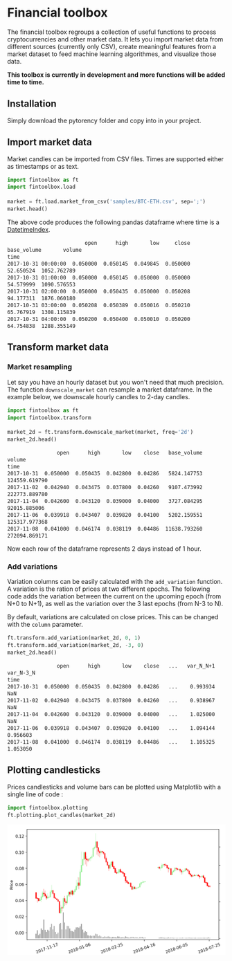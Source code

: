 # Financial toolbox

The financial toolbox regroups a collection of useful functions to process cryptocurrencies and other market data.
It lets you import market data from different sources (currently only CSV), create meaningful features from a market dataset to feed machine learning algorithmes, and visualize those data.

__This toolbox is currently in development and more functions will be added time to time.__

## Installation
Simply download the pytorency folder and copy into in your project.

## Import market data

Market candles can be imported from CSV files. Times are supported either as timestamps or as text.

```python
import fintoolbox as ft
import fintoolbox.load

market = ft.load.market_from_csv('samples/BTC-ETH.csv', sep=';')
market.head()
```

The above code produces the following pandas dataframe where time is a [DatetimeIndex](https://pandas.pydata.org/pandas-docs/stable/generated/pandas.DatetimeIndex.html).

```
                         open      high       low     close  base_volume       volume
time
2017-10-31 00:00:00  0.050000  0.050145  0.049845  0.050000    52.650524  1052.762789
2017-10-31 01:00:00  0.050000  0.050145  0.050000  0.050000    54.579999  1090.576553
2017-10-31 02:00:00  0.050000  0.050435  0.050000  0.050208    94.177311  1876.060180
2017-10-31 03:00:00  0.050208  0.050389  0.050016  0.050210    65.767919  1308.115839
2017-10-31 04:00:00  0.050200  0.050400  0.050010  0.050200    64.754838  1288.355149
```

## Transform market data

### Market resampling

Let say you have an hourly dataset but you won't need that much precision. The function ``downscale_market`` can resample a market dataframe. In the example below, we downscale hourly candles to 2-day candles.


```python
import fintoolbox as ft
import fintoolbox.transform

market_2d = ft.transform.downscale_market(market, freq='2d')
market_2d.head()
```
```
                open      high       low    close   base_volume         volume
time                                                                          
2017-10-31  0.050000  0.050435  0.042800  0.04286   5824.147753  124559.619790
2017-11-02  0.042940  0.043475  0.037800  0.04260   9107.473992  222773.889780
2017-11-04  0.042600  0.043120  0.039000  0.04000   3727.084295   92015.885006
2017-11-06  0.039918  0.043407  0.039820  0.04100   5202.159551  125317.977368
2017-11-08  0.041000  0.046174  0.038119  0.04486  11638.793260  272094.869171
```

Now each row of the dataframe represents 2 days instead of 1 hour.


### Add variations

Variation columns can be easily calculated with the ``add_variation`` function. A variation is the ration of prices at two different epochs.
The following code adds the variation between the current on the upcoming epoch (from N+0 to N+1), as well as the variation over the 3 last epochs (from N-3 to N).

By default, variations are calculated on close prices. This can be changed with the ``column`` parameter.

```python
ft.transform.add_variation(market_2d, 0, 1)
ft.transform.add_variation(market_2d, -3, 0)
market_2d.head()
```

```
                open      high       low    close   ...   var_N_N+1  var_N-3_N
time                                                                                  
2017-10-31  0.050000  0.050435  0.042800  0.04286   ...    0.993934        NaN
2017-11-02  0.042940  0.043475  0.037800  0.04260   ...    0.938967        NaN
2017-11-04  0.042600  0.043120  0.039000  0.04000   ...    1.025000        NaN
2017-11-06  0.039918  0.043407  0.039820  0.04100   ...    1.094144   0.956603
2017-11-08  0.041000  0.046174  0.038119  0.04486   ...    1.105325   1.053050
```

## Plotting candlesticks

Prices candlesticks and volume bars can be plotted using Matplotlib with a single line of code :

```python
import fintoolbox.plotting
ft.plotting.plot_candles(market_2d)
```

![](samples/plotting.png)